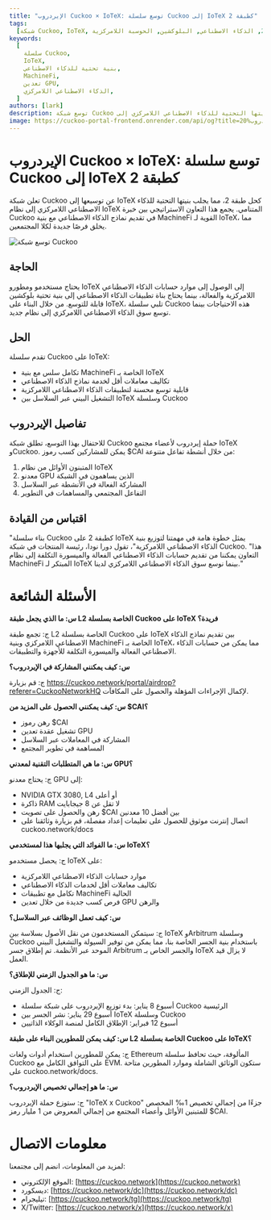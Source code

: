 ```yaml
---
title: "الإيردروب Cuckoo × IoTeX: توسع سلسلة Cuckoo إلى IoTeX كطبقة 2"
tags:
  [شبكة Cuckoo, IoTeX, طبقة 2, الذكاء الاصطناعي, البلوكشين, الحوسبة اللامركزية]
keywords:
  [
    سلسلة Cuckoo,
    IoTeX,
    بنية تحتية للذكاء الاصطناعي,
    MachineFi,
    تعدين GPU,
    الذكاء الاصطناعي اللامركزي,
  ]
authors: [lark]
description: توسع شبكة Cuckoo بنيتها التحتية للذكاء الاصطناعي اللامركزي إلى IoTeX كحل طبقة 2، متكاملة مع نظام MachineFi الخاص بـ IoTeX لتقديم حسابات الذكاء الاصطناعي القابلة للتوسع والتشغيل البيني عبر السلاسل. اكتشف الفوائد للمطورين والمعدنين ومستخدمي IoTeX، وتعلم كيفية المشاركة في إيردروب رمز $CAI.
image: https://cuckoo-portal-frontend.onrender.com/api/og?title=الإيردروب%20Cuckoo%20%C3%97%20IoTeX:%20توسع%20سلسلة%20Cuckoo%20إلى%20IoTeX%20كطبقة%202
---
```


# الإيردروب Cuckoo × IoTeX: توسع سلسلة Cuckoo إلى IoTeX كطبقة 2

تعلن شبكة Cuckoo عن توسيعها إلى IoTeX كحل طبقة 2، مما يجلب بنيتها التحتية للذكاء الاصطناعي اللامركزي إلى نظام IoTeX المتنامي. يجمع هذا التعاون الاستراتيجي بين خبرة Cuckoo في تقديم نماذج الذكاء الاصطناعي مع بنية MachineFi القوية لـ IoTeX، مما يخلق فرصًا جديدة لكلا المجتمعين.

![توسع شبكة Cuckoo](https://cuckoo-portal-frontend.onrender.com/api/og?title=الإيردروب%20Cuckoo%20%C3%97%20IoTeX:%20توسع%20سلسلة%20Cuckoo%20إلى%20IoTeX%20كطبقة%202)

## **الحاجة**

يحتاج مستخدمو ومطورو IoTeX إلى الوصول إلى موارد حسابات الذكاء الاصطناعي اللامركزية والفعالة، بينما يحتاج بناة تطبيقات الذكاء الاصطناعي إلى بنية تحتية بلوكشين قابلة للتوسع. من خلال البناء على IoTeX، تلبي سلسلة Cuckoo هذه الاحتياجات بينما توسع سوق الذكاء الاصطناعي اللامركزي إلى نظام جديد.

## **الحل**

تقدم سلسلة Cuckoo على IoTeX:

- تكامل سلس مع بنية MachineFi الخاصة بـ IoTeX
- تكاليف معاملات أقل لخدمة نماذج الذكاء الاصطناعي
- قابلية توسع محسنة لتطبيقات الذكاء الاصطناعي اللامركزية
- التشغيل البيني عبر السلاسل بين IoTeX وسلسلة Cuckoo

## **تفاصيل الإيردروب**

للاحتفال بهذا التوسع، تطلق شبكة Cuckoo حملة إيردروب لأعضاء مجتمع IoTeX وCuckoo. يمكن للمشاركين كسب رموز $CAI من خلال أنشطة تفاعل متنوعة:

1. المتبنون الأوائل من نظام IoTeX
2. معدنو GPU الذين يساهمون في الشبكة
3. المشاركة الفعالة في الأنشطة عبر السلاسل
4. التفاعل المجتمعي والمساهمات في التطوير

## **اقتباس من القيادة**

"بناء سلسلة Cuckoo كطبقة 2 على IoTeX يمثل خطوة هامة في مهمتنا لتوزيع بنية الذكاء الاصطناعي اللامركزية"، تقول دورا نودا، رئيسة المنتجات في شبكة Cuckoo. "هذا التعاون يمكننا من تقديم حسابات الذكاء الاصطناعي الفعالة والميسورة التكلفة إلى نظام MachineFi المبتكر لـ IoTeX بينما نوسع سوق الذكاء الاصطناعي اللامركزي لدينا."

# **الأسئلة الشائعة**

**س: ما الذي يجعل طبقة L2 الخاصة بسلسلة Cuckoo على IoTeX فريدة؟**

ج: تجمع طبقة L2 الخاصة بسلسلة Cuckoo على IoTeX بين تقديم نماذج الذكاء الاصطناعي اللامركزي وبنية MachineFi الخاصة بـ IoTeX، مما يمكن من حسابات الذكاء الاصطناعي الفعالة والميسورة التكلفة للأجهزة والتطبيقات.

**س: كيف يمكنني المشاركة في الإيردروب؟**

ج: قم بزيارة https://cuckoo.network/portal/airdrop?referer=CuckooNetworkHQ لإكمال الإجراءات المؤهلة والحصول على المكافآت.

**س: كيف يمكنني الحصول على المزيد من $CAI؟**

- رهن رموز $CAI
- تشغيل عقدة تعدين GPU
- المشاركة في المعاملات عبر السلاسل
- المساهمة في تطوير المجتمع

**س: ما هي المتطلبات التقنية لمعدني GPU؟**

ج: يحتاج معدنو GPU إلى:

- NVIDIA GTX 3080, L4 أو أعلى
- ذاكرة RAM لا تقل عن 8 جيجابايت
- رهن والحصول على تصويت $CAI بين أفضل 10 معدنين
- اتصال إنترنت موثوق للحصول على تعليمات إعداد مفصلة، قم بزيارة وثائقنا على cuckoo.network/docs

**س: ما الفوائد التي يجلبها هذا لمستخدمي IoTeX؟**

ج: يحصل مستخدمو IoTeX على:

- موارد حسابات الذكاء الاصطناعي اللامركزية
- تكاليف معاملات أقل لخدمات الذكاء الاصطناعي
- تكامل مع تطبيقات MachineFi الحالية
- فرص كسب جديدة من خلال تعدين GPU والرهن

**س: كيف تعمل الوظائف عبر السلاسل؟**

ج: سيتمكن المستخدمون من نقل الأصول بسلاسة بين IoTeX وArbitrum وسلسلة Cuckoo باستخدام بنية الجسر الخاصة بنا، مما يمكن من توفير السيولة والتشغيل البيني الموحد عبر الأنظمة. تم إطلاق جسر Arbitrum والجسر الخاص بـ IoTeX لا يزال قيد العمل.

**س: ما هو الجدول الزمني للإطلاق؟**

ج: الجدول الزمني:

- أسبوع 8 يناير: بدء توزيع الإيردروب على شبكة سلسلة Cuckoo الرئيسية
- أسبوع 29 يناير: نشر الجسر بين IoTeX وسلسلة Cuckoo
- أسبوع 12 فبراير: الإطلاق الكامل لمنصة الوكلاء الذاتيين

**س: كيف يمكن للمطورين البناء على طبقة L2 الخاصة بسلسلة Cuckoo على IoTeX؟**

ج: يمكن للمطورين استخدام أدوات ولغات Ethereum المألوفة، حيث تحافظ سلسلة Cuckoo على التوافق الكامل مع EVM. ستكون الوثائق الشاملة وموارد المطورين متاحة على cuckoo.network/docs.

**س: ما هو إجمالي تخصيص الإيردروب؟**

ج: ستوزع حملة الإيردروب "IoTeX x Cuckoo" جزءًا من إجمالي تخصيص 1‰ المخصص للمتبنين الأوائل وأعضاء المجتمع من إجمالي المعروض من 1 مليار رمز $CAI.

# **معلومات الاتصال**

لمزيد من المعلومات، انضم إلى مجتمعنا:

- الموقع الإلكتروني: [https://cuckoo.network](https://cuckoo.network)
- ديسكورد: [https://cuckoo.network/dc](https://cuckoo.network/dc)
- تيليجرام: [https://cuckoo.network/tg](https://cuckoo.network/tg)
- X/Twitter: [https://cuckoo.network/x](https://cuckoo.network/x)
